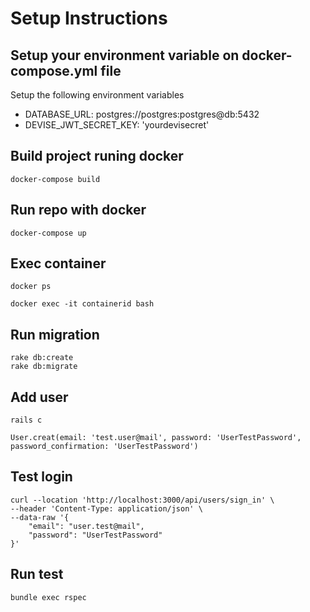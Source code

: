# Setup Instructions
## Setup your environment variable on docker-compose.yml file
Setup the following environment variables
  * DATABASE_URL: postgres://postgres:postgres@db:5432
  * DEVISE_JWT_SECRET_KEY: 'yourdevisecret'
## Build project runing docker
```
docker-compose build
```
## Run repo with docker
```
docker-compose up
```
## Exec container
```
docker ps
```
```
docker exec -it containerid bash
```
## Run migration
```
rake db:create
rake db:migrate
```
## Add user
```
rails c
```
```
User.creat(email: 'test.user@mail', password: 'UserTestPassword', password_confirmation: 'UserTestPassword')
```
## Test login
```
curl --location 'http://localhost:3000/api/users/sign_in' \
--header 'Content-Type: application/json' \
--data-raw '{
    "email": "user.test@mail",
    "password": "UserTestPassword"
}'
```

## Run test
```
bundle exec rspec
```
